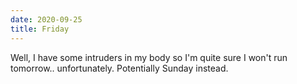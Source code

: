 ```yaml
---
date: 2020-09-25
title: Friday
---
```


Well, I have some intruders in my body so I'm quite sure I won't run tomorrow.. unfortunately. Potentially Sunday instead.
